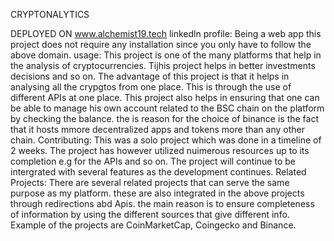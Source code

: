 CRYPTONALYTICS


DEPLOYED ON www.alchemist19.tech
linkedln profile:
Being a web app this project does not require any installation since you only have to follow the above domain.
usage:
This project is one of the many platforms that help in the analysis of cryptocurrencies. Tijhis project helps in better investments decisions and so on.
The advantage of this project is that it helps in analysing all the crypgtos from one place. This is through the use of different APIs at one place. This project also helps in  ensuring that one can be able to manage his own account related to the BSC chain on the platform by checking the balance. the is reason for the choice of binance is the fact that it hosts mmore decentralized apps and tokens more than any other chain.
Contributing:
This was a solo project which was done in a timeline of 2 weeks.
The project has however utilized nuimerous resources up to its completion e.g for the APIs and so on.
The project will continue to be intergrated with several features as the development continues.
Related Projects:
There are several related projects that can serve the same purpose as my platform. these are also integrated in the above projects through redirections abd Apis. the main reason is to ensure completeness of information by using the different sources that give different info. 
Example of the projects are CoinMarketCap, Coingecko and Binance.
